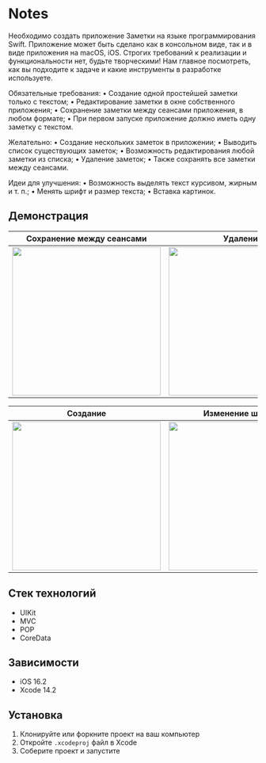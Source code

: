 # Notes

Необходимо создать приложение Заметки на языке программирования Swift.
Приложение может быть сделано как в консольном виде, так и в виде
приложения на macOS, iOS.
Строгих требований к реализации и функциональности нет, будьте творческими!
Нам главное посмотреть, как вы подходите к задаче и какие инструменты в
разработке используете.

Обязательные требования:
• Создание одной простейшей заметки только с текстом;
• Редактирование заметки в окне собственного приложения;
• Сохранение заметки между сеансами приложения, в любом формате;
• При первом запуске приложение должно иметь одну заметку с текстом.

Желательно:
• Создание нескольких заметок в приложении;
• Выводить список существующих заметок;
• Возможность редактирования любой заметки из списка;
• Удаление заметок;
• Также сохранять все заметки между сеансами.

Идеи для улучшения:
• Возможность выделять текст курсивом, жирным и т. п.;
• Менять шрифт и размер текста;
• Вставка картинок.

## Демонстрация

<table>
	<thead>
		<tr>
			<th>Сохранение между сеансами</th>
			<th>Удаление</th>
		</tr>
	</thead>
	<tbody>
		<tr>
			<td>
				<img src="https://user-images.githubusercontent.com/52642856/212732814-b59ee66a-4561-4ec5-98bc-c45735045bac.gif" width="300"/>
			</td>
			<td>
				<img src="https://user-images.githubusercontent.com/52642856/212732919-b9d1e513-3be1-4510-ab5d-dd35a1ab030f.gif" width="300"/>
			</td>
		</tr>
	</tbody>
</table>

<table>
	<thead>
		<tr>
			<th>Создание</th>
			<th>Изменение шрифта</th>
		</tr>
	</thead>
	<tbody>
		<tr>
      <td>
				<img src="https://user-images.githubusercontent.com/52642856/212732958-43d25dd9-454a-4da6-93af-af3221221e32.gif" width="300"/>
			</td>
			<td>
				<img src="https://user-images.githubusercontent.com/52642856/212734051-6f19d1a2-f3be-40f2-ad1a-68c20471dbfa.gif" width="300"/>
			</td>
		</tr>
	</tbody>
</table>

## Стек технологий
* UIKit
* MVC
* POP
* CoreData

## Зависимости
* iOS 16.2
* Xcode 14.2

## Установка
1. Клонируйте или форкните проект на ваш компьютер
2. Откройте `.xcodeproj` файл в Xcode
3. Соберите проект и запустите
